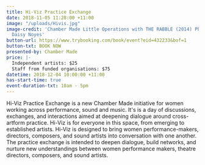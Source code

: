 ```yaml
---
title: Hi-Viz Practice Exchange
date: 2018-11-05 11:28:00 +11:00
image: "/uploads/Hivis.jpg"
image-credit: 'Chamber Made Little Operations with THE RABBLE (2014) Photo credit:
  Daisy Noyes'
button-url: https://www.trybooking.com/book/event?eid=432233&bof=1
button-txt: BOOK NOW
presented-by: Chamber Made
price: |-
  Independent artists: $25
  Staff from funded organisations: $75
datetime: 2018-12-04 10:00:00 +11:00
has-start-time: true
event-duration-txt: 10am - 5pm
---
```


Hi-Viz Practice Exchange is a new Chamber Made initiative for women working across performance, sound and music. It's is a day of discussions, exchanges, and interactions aimed at deepening dialogue around cross-artform practice. Hi-Viz is for everyone in this space, from emerging to established artists. Hi-Viz is designed to bring women performance-makers, directors, composers, and sound artists into conversation with one another. The practice exchange is intended to deepen dialogue, build networks, and nurture new understandings between women performance makers, theatre directors, composers, and sound artists. 